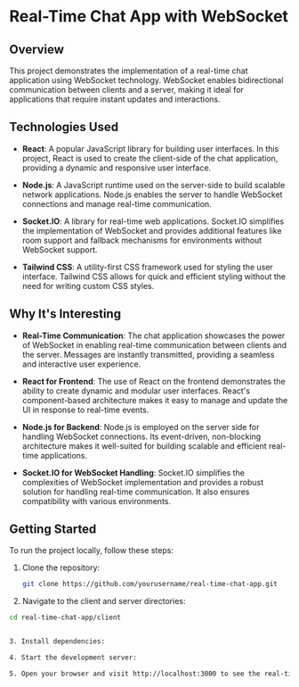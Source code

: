 # Real-Time Chat App with WebSocket

## Overview

This project demonstrates the implementation of a real-time chat application using WebSocket technology. WebSocket enables bidirectional communication between clients and a server, making it ideal for applications that require instant updates and interactions.

## Technologies Used

- **React**: A popular JavaScript library for building user interfaces. In this project, React is used to create the client-side of the chat application, providing a dynamic and responsive user interface.

- **Node.js**: A JavaScript runtime used on the server-side to build scalable network applications. Node.js enables the server to handle WebSocket connections and manage real-time communication.

- **Socket.IO**: A library for real-time web applications. Socket.IO simplifies the implementation of WebSocket and provides additional features like room support and fallback mechanisms for environments without WebSocket support.

- **Tailwind CSS**: A utility-first CSS framework used for styling the user interface. Tailwind CSS allows for quick and efficient styling without the need for writing custom CSS styles.

## Why It's Interesting

- **Real-Time Communication**: The chat application showcases the power of WebSocket in enabling real-time communication between clients and the server. Messages are instantly transmitted, providing a seamless and interactive user experience.

- **React for Frontend**: The use of React on the frontend demonstrates the ability to create dynamic and modular user interfaces. React's component-based architecture makes it easy to manage and update the UI in response to real-time events.

- **Node.js for Backend**: Node.js is employed on the server side for handling WebSocket connections. Its event-driven, non-blocking architecture makes it well-suited for building scalable and efficient real-time applications.

- **Socket.IO for WebSocket Handling**: Socket.IO simplifies the complexities of WebSocket implementation and provides a robust solution for handling real-time communication. It also ensures compatibility with various environments.

## Getting Started

To run the project locally, follow these steps:

1. Clone the repository:

   ```bash
   git clone https://github.com/yourusername/real-time-chat-app.git
   
2. Navigate to the client and server directories:
  ```bash
  cd real-time-chat-app/client


3. Install dependencies:

4. Start the development server:

5. Open your browser and visit http://localhost:3000 to see the real-time chat app in action.
   

   

